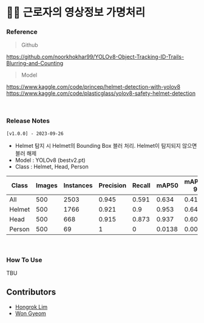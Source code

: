 # 🧑‍🔧 근로자의 영상정보 가명처리

### Reference
> Github

https://github.com/noorkhokhar99/YOLOv8-Object-Tracking-ID-Trails-Blurring-and-Counting

> Model

https://www.kaggle.com/code/princep/helmet-detection-with-yolov8 <br/>
https://www.kaggle.com/code/plasticglass/yolov8-safety-helmet-detection

&nbsp;

### Release Notes
```[v1.0.0] - 2023-09-26```
- Helmet 탐지 시 Helmet의 Bounding Box 블러 처리. Helmet이 탐지되지 않으면 블러 해제
- Model : YOLOv8 (bestv2.pt)
- Class : Helmet, Head, Person

  
| Class    | Images | Instances | Precision | Recall | mAP50  | mAP50-95 |
|----------|--------|-----------|-----------|--------|--------|----------|
| All      | 500    | 2503      | 0.945     | 0.591  | 0.634  | 0.418    |
| Helmet   | 500    | 1766      | 0.921     | 0.9    | 0.953  | 0.64     |
| Head     | 500    | 668       | 0.915     | 0.873  | 0.937  | 0.609    |
| Person   | 500    | 69        | 1         | 0      | 0.0138 | 0.00533  |


&nbsp;

### How To Use
TBU

## Contributors

* [Hongrok Lim](https://hongroklim.github.io/)
* [Won Gyeom](https://github.com/GyeomE)

